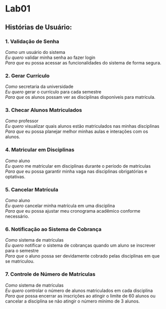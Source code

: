 # Lab01

## Histórias de Usuário:
### 1. Validação de Senha
*Como* um usuário do sistema  
*Eu quero* validar minha senha ao fazer login  
*Para que* eu possa acessar as funcionalidades do sistema de forma segura.

### 2. Gerar Currículo
*Como* secretaria da universidade  
*Eu quero* gerar o currículo para cada semestre  
*Para que* os alunos possam ver as disciplinas disponíveis para matrícula.

### 3. Checar Alunos Matriculados
*Como* professor  
*Eu quero* visualizar quais alunos estão matriculados nas minhas disciplinas  
*Para que* eu possa planejar melhor minhas aulas e interações com os alunos.

### 4. Matricular em Disciplinas
*Como* aluno  
*Eu quero* me matricular em disciplinas durante o período de matrículas  
*Para que* eu possa garantir minha vaga nas disciplinas obrigatórias e optativas.

### 5. Cancelar Matrícula
*Como* aluno  
*Eu quero* cancelar minha matrícula em uma disciplina  
*Para que* eu possa ajustar meu cronograma acadêmico conforme necessário.

### 6. Notificação ao Sistema de Cobrança
*Como* sistema de matrículas  
*Eu quero* notificar o sistema de cobranças quando um aluno se inscrever para o semestre  
*Para que* o aluno possa ser devidamente cobrado pelas disciplinas em que se matriculou.

### 7. Controle de Número de Matrículas
*Como* sistema de matrículas  
*Eu quero* controlar o número de alunos matriculados em cada disciplina  
*Para que* possa encerrar as inscrições ao atingir o limite de 60 alunos ou cancelar a disciplina se não atingir o número mínimo de 3 alunos.
